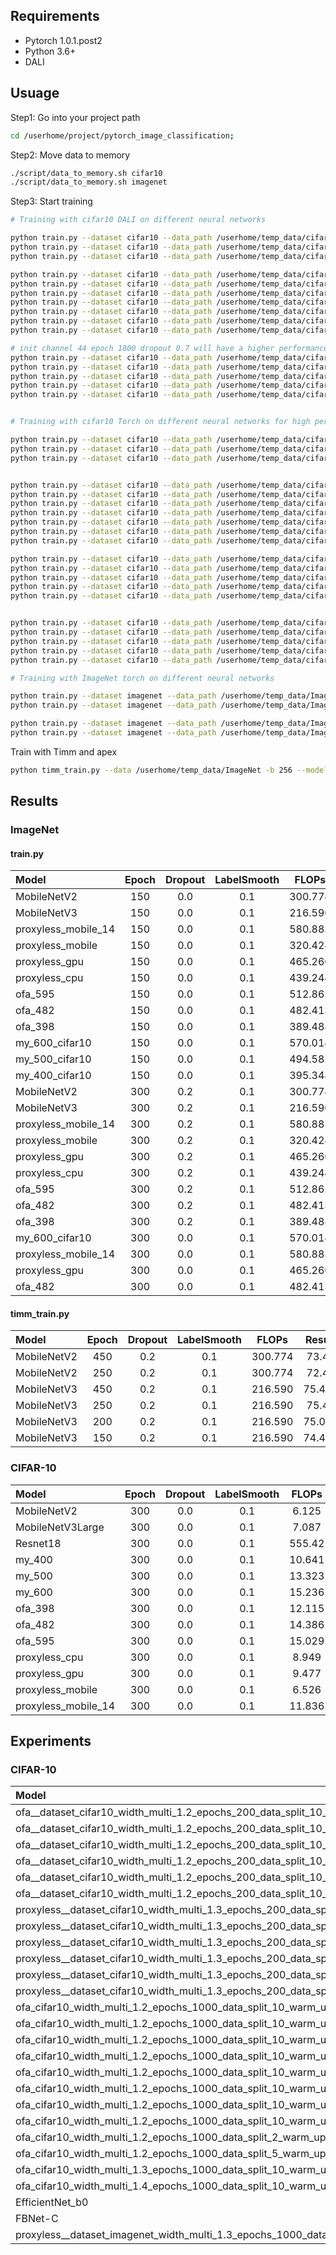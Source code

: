 ## Requirements
- Pytorch 1.0.1.post2
- Python 3.6+
- DALI

## Usuage

Step1: Go into your project path

```bash
cd /userhome/project/pytorch_image_classification; 
```

Step2: Move data to memory

```bash
./script/data_to_memory.sh cifar10
./script/data_to_memory.sh imagenet
```
Step3: Start training
```bash
# Training with cifar10 DALI on different neural networks

python train.py --dataset cifar10 --data_path /userhome/temp_data/cifar10 --model_method manual --model_name MobileNetV2 --data_loader_type dali
python train.py --dataset cifar10 --data_path /userhome/temp_data/cifar10 --model_method manual --model_name MobileNetV3Large --data_loader_type dali
python train.py --dataset cifar10 --data_path /userhome/temp_data/cifar10 --model_method manual --model_name Resnet18 --data_loader_type dali

python train.py --dataset cifar10 --data_path /userhome/temp_data/cifar10 --model_method proxyless_NAS --model_name proxyless_gpu --data_loader_type dali 
python train.py --dataset cifar10 --data_path /userhome/temp_data/cifar10 --model_method proxyless_NAS --model_name proxyless_cpu --data_loader_type dali 
python train.py --dataset cifar10 --data_path /userhome/temp_data/cifar10 --model_method proxyless_NAS --model_name proxyless_mobile --data_loader_type dali 
python train.py --dataset cifar10 --data_path /userhome/temp_data/cifar10 --model_method proxyless_NAS --model_name proxyless_mobile_14 --data_loader_type dali 
python train.py --dataset cifar10 --data_path /userhome/temp_data/cifar10 --model_method proxyless_NAS --model_name ofa_595 --data_loader_type dali 
python train.py --dataset cifar10 --data_path /userhome/temp_data/cifar10 --model_method proxyless_NAS --model_name ofa_482 --data_loader_type dali
python train.py --dataset cifar10 --data_path /userhome/temp_data/cifar10 --model_method proxyless_NAS --model_name ofa_398 --data_loader_type dali

# init channel 44 epoch 1800 dropout 0.7 will have a higher performance
python train.py --dataset cifar10 --data_path /userhome/temp_data/cifar10 --data_loader_type dali --drop_path_prob 0.2 --aux_weight 0.4 --init_channels 36 --layers 20 --epochs 600 --model_method darts_NAS --model_name MDENAS
python train.py --dataset cifar10 --data_path /userhome/temp_data/cifar10 --data_loader_type dali --drop_path_prob 0.2 --aux_weight 0.4 --init_channels 36 --layers 20 --epochs 600 --model_method darts_NAS --model_name DDPNAS_V1
python train.py --dataset cifar10 --data_path /userhome/temp_data/cifar10 --data_loader_type dali --drop_path_prob 0.2 --aux_weight 0.4 --init_channels 36 --layers 20 --epochs 600 --model_method darts_NAS --model_name DDPNAS_V2
python train.py --dataset cifar10 --data_path /userhome/temp_data/cifar10 --data_loader_type dali --drop_path_prob 0.2 --aux_weight 0.4 --init_channels 36 --layers 20 --epochs 600 --model_method darts_NAS --model_name DARTS_V1
python train.py --dataset cifar10 --data_path /userhome/temp_data/cifar10 --data_loader_type dali --drop_path_prob 0.2 --aux_weight 0.4 --init_channels 36 --layers 20 --epochs 600 --model_method darts_NAS --model_name DARTS_V2


# Training with cifar10 Torch on different neural networks for high performance 

python train.py --dataset cifar10 --data_path /userhome/temp_data/cifar10 --data_loader_type torch --auto_augmentation --cutout_length 16 --epochs 600 --model_method manual --model_name MobileNetV2 
python train.py --dataset cifar10 --data_path /userhome/temp_data/cifar10 --data_loader_type torch --auto_augmentation --cutout_length 16 --epochs 600 --model_method manual --model_name MobileNetV3Large 
python train.py --dataset cifar10 --data_path /userhome/temp_data/cifar10 --data_loader_type torch --auto_augmentation --cutout_length 16 --epochs 600 --model_method manual --model_name Resnet18 


python train.py --dataset cifar10 --data_path /userhome/temp_data/cifar10 --data_loader_type torch --auto_augmentation --cutout_length 16 --epochs 600 --model_method proxyless_NAS --model_name proxyless_gpu 
python train.py --dataset cifar10 --data_path /userhome/temp_data/cifar10 --data_loader_type torch --auto_augmentation --cutout_length 16 --epochs 600 --model_method proxyless_NAS --model_name proxyless_cpu 
python train.py --dataset cifar10 --data_path /userhome/temp_data/cifar10 --data_loader_type torch --auto_augmentation --cutout_length 16 --epochs 600 --model_method proxyless_NAS --model_name proxyless_mobile 
python train.py --dataset cifar10 --data_path /userhome/temp_data/cifar10 --data_loader_type torch --auto_augmentation --cutout_length 16 --epochs 600 --model_method proxyless_NAS --model_name proxyless_mobile_14 
python train.py --dataset cifar10 --data_path /userhome/temp_data/cifar10 --data_loader_type torch --auto_augmentation --cutout_length 16 --epochs 600 --model_method proxyless_NAS --model_name ofa_595 
python train.py --dataset cifar10 --data_path /userhome/temp_data/cifar10 --data_loader_type torch --auto_augmentation --cutout_length 16 --epochs 600 --model_method proxyless_NAS --model_name ofa_482 
python train.py --dataset cifar10 --data_path /userhome/temp_data/cifar10 --data_loader_type torch --auto_augmentation --cutout_length 16 --epochs 600 --model_method proxyless_NAS --model_name ofa_398 

python train.py --dataset cifar10 --data_path /userhome/temp_data/cifar10 --data_loader_type torch --auto_augmentation --cutout_length 16 --epochs 600 --drop_path_prob 0.2 --aux_weight 0.4 --model_method darts_NAS --model_name MDENAS
python train.py --dataset cifar10 --data_path /userhome/temp_data/cifar10 --data_loader_type torch --auto_augmentation --cutout_length 16 --epochs 600 --drop_path_prob 0.2 --aux_weight 0.4 --model_method darts_NAS --model_name DDPNAS_V1
python train.py --dataset cifar10 --data_path /userhome/temp_data/cifar10 --data_loader_type torch --auto_augmentation --cutout_length 16 --epochs 600 --drop_path_prob 0.2 --aux_weight 0.4 --model_method darts_NAS --model_name DDPNAS_V2
python train.py --dataset cifar10 --data_path /userhome/temp_data/cifar10 --data_loader_type torch --auto_augmentation --cutout_length 16 --epochs 600 --drop_path_prob 0.2 --aux_weight 0.4 --model_method darts_NAS --model_name DARTS_V1
python train.py --dataset cifar10 --data_path /userhome/temp_data/cifar10 --data_loader_type torch --auto_augmentation --cutout_length 16 --epochs 600 --drop_path_prob 0.2 --aux_weight 0.4 --model_method darts_NAS --model_name DARTS_V2


python train.py --dataset cifar10 --data_path /userhome/temp_data/cifar10 --data_loader_type torch --auto_augmentation --cutout_length 16 --epochs 1800 --init_channels 44 --batch_size 96 --drop_path_prob 0.2 --aux_weight 0.4 --model_method darts_NAS --model_name MDENAS
python train.py --dataset cifar10 --data_path /userhome/temp_data/cifar10 --data_loader_type torch --auto_augmentation --cutout_length 16 --epochs 1800 --init_channels 44 --batch_size 96 --drop_path_prob 0.2 --aux_weight 0.4 --model_method darts_NAS --model_name DDPNAS_V1 
python train.py --dataset cifar10 --data_path /userhome/temp_data/cifar10 --data_loader_type torch --auto_augmentation --cutout_length 16 --epochs 1800 --init_channels 44 --batch_size 96 --drop_path_prob 0.2 --aux_weight 0.4 --model_method darts_NAS --model_name DDPNAS_V2
python train.py --dataset cifar10 --data_path /userhome/temp_data/cifar10 --data_loader_type torch --auto_augmentation --cutout_length 16 --epochs 1800 --init_channels 44 --batch_size 96 --drop_path_prob 0.2 --aux_weight 0.4 --model_method darts_NAS --model_name DARTS_V1
python train.py --dataset cifar10 --data_path /userhome/temp_data/cifar10 --data_loader_type torch --auto_augmentation --cutout_length 16 --epochs 1800 --init_channels 44 --batch_size 96 --drop_path_prob 0.2 --aux_weight 0.4 --model_method darts_NAS --model_name DARTS_V2

# Training with ImageNet torch on different neural networks

python train.py --dataset imagenet --data_path /userhome/temp_data/ImageNet --data_loader_type dali --drop_path_prob 0.2 --aux_weight 0.4 --init_channels 48 --layers 14 --epochs 300 --model_method darts_NAS --model_name MDENAS
python train.py --dataset imagenet --data_path /userhome/temp_data/ImageNet --data_loader_type dali --model_method proxyless_NAS --model_name proxyless_gpu 

python train.py --dataset imagenet --data_path /userhome/temp_data/ImageNet --data_loader_type torch --epochs 300 --auto_augmentation --drop_path_prob 0.2 --aux_weight 0.4 --init_channels 48 --layers 14 --model_method darts_NAS --model_name MDENAS
python train.py --dataset imagenet --data_path /userhome/temp_data/ImageNet --data_loader_type torch --epochs 300 --auto_augmentation  --model_method proxyless_NAS --model_name proxyless_gpu 
```

Train with Timm and apex

```bash
python timm_train.py --data /userhome/temp_data/ImageNet -b 256 --model_method mual --model_name MobileNetV3Large --sched step --epochs 450 --decay-epochs 2.4 --decay-rate .97 --opt rmsproptf --opt-eps .001 -j 8 --warmup-lr 1e-6 --weight-decay 1e-5 --drop 0.2 --drop-connect 0.2 --model-ema --model-ema-decay 0.9999 --aa rand-m9-mstd0.5 --remode pixel --reprob 0.2 --amp --lr .016
```

## Results

### ImageNet

#### train.py 
|Model|Epoch|Dropout|LabelSmooth|FLOPs|Result|
|:----|:----:|:----:|:----:|:----:|:----:|
| MobileNetV2  | 150 | 0.0  | 0.1 |300.774 |71.67|
| MobileNetV3  | 150 | 0.0  | 0.1 |216.590 |72.93|
| proxyless_mobile_14  | 150 | 0.0  | 0.1 |580.883 |75.28|
| proxyless_mobile  | 150 | 0.0  | 0.1 |320.428 |73.41|
| proxyless_gpu  | 150 | 0.0  | 0.1 |465.260 |73.93|
| proxyless_cpu  | 150 | 0.0  | 0.1 |439.244 |74.15|
| ofa_595  | 150 | 0.0  | 0.1 |512.862 |75.59|
| ofa_482  | 150 | 0.0  | 0.1 |482.413 |75.36|
| ofa_398  | 150 | 0.0  | 0.1 |389.488 |74.61|
| my_600_cifar10  | 150 | 0.0  | 0.1 |570.014 |75.26|
| my_500_cifar10  | 150 | 0.0  | 0.1 |494.585 |74.99|
| my_400_cifar10  | 150 | 0.0  | 0.1 |395.348 |73.36|
| MobileNetV2  | 300 | 0.2  | 0.1 |300.774 |72.53|
| MobileNetV3  | 300 | 0.2  | 0.1 |216.590 |73.94|
| proxyless_mobile_14  | 300 | 0.2  | 0.1 |580.883 |76.47|
| proxyless_mobile  | 300 | 0.2  | 0.1 |320.428 |74.36|
| proxyless_gpu  | 300 | 0.2  | 0.1 |465.260 |75.42|
| proxyless_cpu  | 300 | 0.2  | 0.1 |439.244 |75.00|
| ofa_595  | 300 | 0.2  | 0.1 |512.862 |76.87|
| ofa_482  | 300 | 0.2  | 0.1 |482.413 |76.63|
| ofa_398  | 300 | 0.2  | 0.1 |389.488 |75.90|
| my_600_cifar10  | 300 | 0.0  | 0.1 |570.014 |75.97|
| proxyless_mobile_14  | 300 | 0.0  | 0.1 |580.883 |75.27|
| proxyless_gpu  | 300 | 0.0  | 0.1 |465.260 |74.16|
| ofa_482  | 300 | 0.0  | 0.1 |482.413 |75.80|

#### timm_train.py 

|Model|Epoch|Dropout|LabelSmooth|FLOPs|Result|
|:----|:----:|:----:|:----:|:----:|:----:|
| MobileNetV2  | 450 | 0.2  | 0.1 |300.774 |73.41|
| MobileNetV2  | 250 | 0.2  | 0.1 |300.774 |72.41|
| MobileNetV3  | 450 | 0.2  | 0.1 |216.590 |75.492|
| MobileNetV3  | 250 | 0.2  | 0.1 |216.590 |75.41|
| MobileNetV3  | 200 | 0.2  | 0.1 |216.590 |75.052|
| MobileNetV3  | 150 | 0.2  | 0.1 |216.590 |74.426|
### CIFAR-10

|Model|Epoch|Dropout|LabelSmooth|FLOPs|Result|
|:----|:----:|:----:|:----:|:----:|:----:|
| MobileNetV2  | 300 | 0.0  | 0.1 | 6.125  |82.73|
| MobileNetV3Large  | 300 | 0.0  | 0.1 | 7.087  |83.00|
| Resnet18  | 300 | 0.0  | 0.1 |555.42  |93.59|
| my_400  | 300 | 0.0  | 0.1 |10.641  |86.30|
| my_500  | 300 | 0.0  | 0.1 |13.323  |86.35|
| my_600  | 300 | 0.0  | 0.1 |15.236  |85.82|
| ofa_398  | 300 | 0.0  | 0.1 |12.115  |84.02|
| ofa_482  | 300 | 0.0  | 0.1 |14.386  |85.37|
| ofa_595  | 300 | 0.0  | 0.1 |15.029  |85.72|
| proxyless_cpu  | 300 | 0.0  | 0.1 | 8.949  |82.85|
| proxyless_gpu  | 300 | 0.0  | 0.1 | 9.477  |80.99|
| proxyless_mobile  | 300 | 0.0  | 0.1 | 6.526  |81.28|
| proxyless_mobile_14  | 300 | 0.0  | 0.1 |11.836  |82.91|

## Experiments

### CIFAR-10
|Model|Epoch|Dropout|LabelSmooth|FLOPs|Result|
|:----|:----:|:----:|:----:|:----:|:----:|
| ofa__dataset_cifar10_width_multi_1.2_epochs_200_data_split_10_warm_up_epochs_0_lr_0.01_pruning_step_3:100  | 300 | 0.0  | 0.1 | 4.162  |79.74|
| ofa__dataset_cifar10_width_multi_1.2_epochs_200_data_split_10_warm_up_epochs_0_lr_0.01_pruning_step_3:200  | 300 | 0.0  | 0.1 | 7.889  |80.94|
| ofa__dataset_cifar10_width_multi_1.2_epochs_200_data_split_10_warm_up_epochs_0_lr_0.01_pruning_step_3:300  | 300 | 0.0  | 0.1 | 9.920  |84.08|
| ofa__dataset_cifar10_width_multi_1.2_epochs_200_data_split_10_warm_up_epochs_0_lr_0.01_pruning_step_3:400  | 300 | 0.0  | 0.1 |12.271  |85.55|
| ofa__dataset_cifar10_width_multi_1.2_epochs_200_data_split_10_warm_up_epochs_0_lr_0.01_pruning_step_3:500  | 300 | 0.0  | 0.1 |14.274  |85.37|
| ofa__dataset_cifar10_width_multi_1.2_epochs_200_data_split_10_warm_up_epochs_0_lr_0.01_pruning_step_3:600  | 300 | 0.0  | 0.1 |14.984  |85.67|
| proxyless__dataset_cifar10_width_multi_1.3_epochs_200_data_split_10_warm_up_epochs_0_lr_0.01_pruning_step_3:100  | 300 | 0.0  | 0.1 | 1.965  |79.62|
| proxyless__dataset_cifar10_width_multi_1.3_epochs_200_data_split_10_warm_up_epochs_0_lr_0.01_pruning_step_3:200  | 300 | 0.0  | 0.1 | 4.083  |83.75|
| proxyless__dataset_cifar10_width_multi_1.3_epochs_200_data_split_10_warm_up_epochs_0_lr_0.01_pruning_step_3:300  | 300 | 0.0  | 0.1 | 6.124  |82.54|
| proxyless__dataset_cifar10_width_multi_1.3_epochs_200_data_split_10_warm_up_epochs_0_lr_0.01_pruning_step_3:400  | 300 | 0.0  | 0.1 | 8.127  |84.87|
| proxyless__dataset_cifar10_width_multi_1.3_epochs_200_data_split_10_warm_up_epochs_0_lr_0.01_pruning_step_3:500  | 300 | 0.0  | 0.1 |10.148  |84.70|
| proxyless__dataset_cifar10_width_multi_1.3_epochs_200_data_split_10_warm_up_epochs_0_lr_0.01_pruning_step_3:600  | 300 | 0.0  | 0.1 |12.123  |85.51|
| ofa_cifar10_width_multi_1.2_epochs_1000_data_split_10_warm_up_epochs_0_lr_0.01_pruning_step_3:600 | 300 | 0.0 | 0.1 | 13.719 | 85.55 |
| ofa_cifar10_width_multi_1.2_epochs_1000_data_split_10_warm_up_epochs_0_lr_0.1_pruning_step_3:600 | 300 | 0.0 | 0.1 | 16.544 | 86.37 |
| ofa_cifar10_width_multi_1.2_epochs_1000_data_split_10_warm_up_epochs_0_lr_0.1_pruning_step_6:600 | 300 | 0.0 | 0.1 | 12.259 | 86.11 |
| ofa_cifar10_width_multi_1.2_epochs_1000_data_split_10_warm_up_epochs_0_lr_0.1_pruning_step_9:600 | 300 | 0.0 | 0.1 | 15.372 | 86.76 |
| ofa_cifar10_width_multi_1.2_epochs_1000_data_split_10_warm_up_epochs_10_lr_0.1_pruning_step_3:600 | 300 | 0.0 | 0.1 | 12.846 | 85.76 |
| ofa_cifar10_width_multi_1.2_epochs_1000_data_split_10_warm_up_epochs_10_lr_0.1_pruning_step_3_1:600 | 300 | 0.0 | 0.1 | 15.458 | 86.11 |
| ofa_cifar10_width_multi_1.2_epochs_1000_data_split_10_warm_up_epochs_10_lr_0.1_pruning_step_3_2:600 | 300 | 0.0 | 0.1 | 15.444 | 86.48 |
| ofa_cifar10_width_multi_1.2_epochs_1000_data_split_10_warm_up_epochs_10_lr_0.1_pruning_step_3_3:600 | 300 | 0.0 | 0.1 | 15.878 | 86.28 |
| ofa_cifar10_width_multi_1.2_epochs_1000_data_split_2_warm_up_epochs_0_lr_0.1_pruning_step_3:600 | 300 | 0.0 | 0.1 | 13.883 | 86.25 |
| ofa_cifar10_width_multi_1.2_epochs_1000_data_split_5_warm_up_epochs_0_lr_0.1_pruning_step_3:600 | 300 | 0.0 | 0.1 | 16.372 | 86.22 |
| ofa_cifar10_width_multi_1.3_epochs_1000_data_split_10_warm_up_epochs_0_lr_0.1_pruning_step_3:600 | 300 | 0.0 | 0.1 | 17.203 | 86.37 |
| ofa_cifar10_width_multi_1.4_epochs_1000_data_split_10_warm_up_epochs_0_lr_0.1_pruning_step_3:600 | 300 | 0.0 | 0.1 | 16.431 | 86.48 |
| EfficientNet_b0 | 300 | 0.0 | 0.1 | 8.475 | 80.93 |
| FBNet-C | 300 | 0.0 | 0.1 | 7.836 | 79.3 |
| proxyless__dataset_imagenet_width_multi_1.3_epochs_1000_data_split_10_warm_up_epochs_0_lr_0.01_pruning_step_3:600 | 300 | 0.0 | 0.1 | 12.129 | 84.48 |
